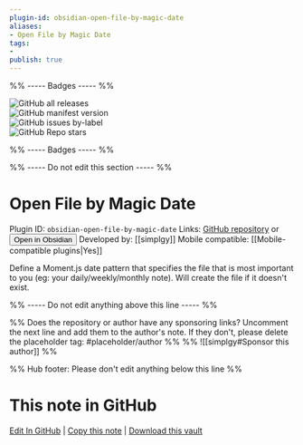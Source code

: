 ```yaml
---
plugin-id: obsidian-open-file-by-magic-date
aliases:
- Open File by Magic Date
tags: 
- 
publish: true
---
```


%% ----- Badges ----- %%

![GitHub all releases](https://img.shields.io/github/downloads/simplgy/obsidian-open-file-by-magic-date/total?color=573E7A&logo=github&style=for-the-badge)   
![GitHub manifest version](https://img.shields.io/github/manifest-json/v/simplgy/obsidian-open-file-by-magic-date?color=573E7A&logo=github&style=for-the-badge)   
![GitHub issues by-label](https://img.shields.io/github/issues/simplgy/obsidian-open-file-by-magic-date/help%20wanted?color=573E7A&logo=github&style=for-the-badge)   
![GitHub Repo stars](https://img.shields.io/github/stars/simplgy/obsidian-open-file-by-magic-date?color=573E7A&logo=github&style=for-the-badge)

%% ----- Badges ----- %%

%% ----- Do not edit this section ----- %%

# Open File by Magic Date

Plugin ID: `obsidian-open-file-by-magic-date`
Links: [GitHub repository](https://github.com/simplgy/obsidian-open-file-by-magic-date) or [<button id=HH>Open in Obsidian</button>](obsidian://show-plugin?id=obsidian-open-file-by-magic-date)
Developed by: [[simplgy]]
Mobile compatible: [[Mobile-compatible plugins|Yes]]

Define a Moment.js date pattern that specifies the file that is most important to you (eg: your daily/weekly/monthly note). Will create the file if it doesn't exist.

%% ----- Do not edit anything above this line ----- %% 

%% Does the repository or author have any sponsoring links? Uncomment the next line and add them to the author's note. If they don't, please delete the placeholder tag: #placeholder/author %%
%% ![[simplgy#Sponsor this author]] %%

%% Hub footer: Please don't edit anything below this line %%

# This note in GitHub

<span class="git-footer">[Edit In GitHub](https://github.dev/obsidian-community/obsidian-hub/blob/main/02%20-%20Community%20Expansions/02.05%20All%20Community%20Expansions/Plugins/obsidian-open-file-by-magic-date.md "git-hub-edit-note") | [Copy this note](https://raw.githubusercontent.com/obsidian-community/obsidian-hub/main/02%20-%20Community%20Expansions/02.05%20All%20Community%20Expansions/Plugins/obsidian-open-file-by-magic-date.md "git-hub-copy-note") | [Download this vault](https://github.com/obsidian-community/obsidian-hub/archive/refs/heads/main.zip "git-hub-download-vault") </span>
